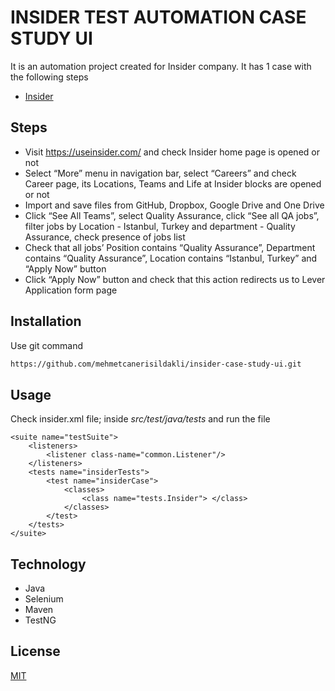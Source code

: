 # INSIDER TEST AUTOMATION CASE STUDY UI

It is an automation project created for Insider company. It has 1 case with the following steps
 
* [Insider](https://useinsider.com/)

## Steps

- Visit https://useinsider.com/ and check Insider home page is opened or not
- Select “More” menu in navigation bar, select “Careers” and check Career page, its
Locations, Teams and Life at Insider blocks are opened or not
- Import and save files from GitHub, Dropbox, Google Drive and One Drive
- Click “See All Teams”, select Quality Assurance, click “See all QA jobs”, filter jobs by
Location - Istanbul, Turkey and department - Quality Assurance, check presence of
jobs list
- Check that all jobs’ Position contains “Quality Assurance”, Department contains
“Quality Assurance”, Location contains “Istanbul, Turkey” and “Apply Now” button
- Click “Apply Now” button and check that this action redirects us to Lever Application
form page

## Installation

Use git command

```bash
https://github.com/mehmetcanerisildakli/insider-case-study-ui.git
```

## Usage
Check insider.xml file; inside *src/test/java/tests* and run the file
```
<suite name="testSuite">
    <listeners>
        <listener class-name="common.Listener"/>
    </listeners>
    <tests name="insiderTests">
        <test name="insiderCase">
            <classes>
                <class name="tests.Insider"> </class>
            </classes>
        </test>
    </tests>
</suite>
```

## Technology

* Java
* Selenium
* Maven
* TestNG

## License
[MIT](https://choosealicense.com/licenses/mit/)

